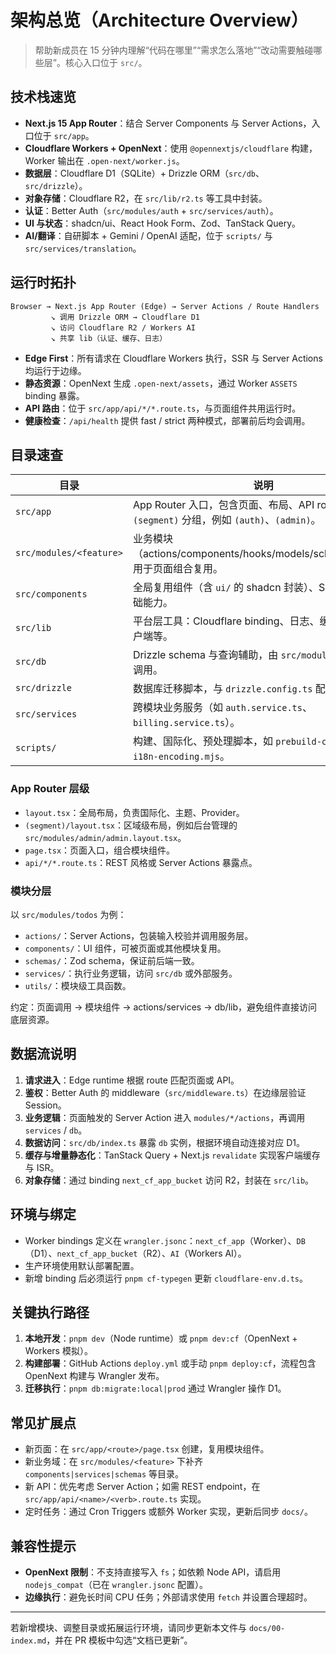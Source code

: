 # 架构总览（Architecture Overview）

> 帮助新成员在 15 分钟内理解“代码在哪里”“需求怎么落地”“改动需要触碰哪些层”。核心入口位于 `src/`。

## 技术栈速览
- **Next.js 15 App Router**：结合 Server Components 与 Server Actions，入口位于 `src/app`。
- **Cloudflare Workers + OpenNext**：使用 `@opennextjs/cloudflare` 构建，Worker 输出在 `.open-next/worker.js`。
- **数据层**：Cloudflare D1（SQLite）+ Drizzle ORM（`src/db`、`src/drizzle`）。
- **对象存储**：Cloudflare R2，在 `src/lib/r2.ts` 等工具中封装。
- **认证**：Better Auth（`src/modules/auth` + `src/services/auth`）。
- **UI 与状态**：shadcn/ui、React Hook Form、Zod、TanStack Query。
- **AI/翻译**：自研脚本 + Gemini / OpenAI 适配，位于 `scripts/` 与 `src/services/translation`。

## 运行时拓扑
```
Browser → Next.js App Router (Edge) → Server Actions / Route Handlers
         ↘ 调用 Drizzle ORM → Cloudflare D1
         ↘ 访问 Cloudflare R2 / Workers AI
         ↘ 共享 lib（认证、缓存、日志）
```

- **Edge First**：所有请求在 Cloudflare Workers 执行，SSR 与 Server Actions 均运行于边缘。
- **静态资源**：OpenNext 生成 `.open-next/assets`，通过 Worker `ASSETS` binding 暴露。
- **API 路由**：位于 `src/app/api/*/*.route.ts`，与页面组件共用运行时。
- **健康检查**：`/api/health` 提供 fast / strict 两种模式，部署前后均会调用。

## 目录速查

| 目录 | 说明 |
| --- | --- |
| `src/app` | App Router 入口，包含页面、布局、API route。按照 `(segment)` 分组，例如 `(auth)`、`(admin)`。 |
| `src/modules/<feature>` | 业务模块（actions/components/hooks/models/schemas/utils），用于页面组合复用。 |
| `src/components` | 全局复用组件（含 `ui/` 的 shadcn 封装）、SEO、导航等基础能力。 |
| `src/lib` | 平台层工具：Cloudflare binding、日志、缓存、HTTP 客户端等。 |
| `src/db` | Drizzle schema 与查询辅助，由 `src/modules/*/services` 调用。 |
| `src/drizzle` | 数据库迁移脚本，与 `drizzle.config.ts` 配置配对。 |
| `src/services` | 跨模块业务服务（如 `auth.service.ts`、`billing.service.ts`）。 |
| `scripts/` | 构建、国际化、预处理脚本，如 `prebuild-cf.mjs`、`fix-i18n-encoding.mjs`。 |

### App Router 层级
- `layout.tsx`：全局布局，负责国际化、主题、Provider。
- `(segment)/layout.tsx`：区域级布局，例如后台管理的 `src/modules/admin/admin.layout.tsx`。
- `page.tsx`：页面入口，组合模块组件。
- `api/*/*.route.ts`：REST 风格或 Server Actions 暴露点。

### 模块分层
以 `src/modules/todos` 为例：
- `actions/`：Server Actions，包装输入校验并调用服务层。
- `components/`：UI 组件，可被页面或其他模块复用。
- `schemas/`：Zod schema，保证前后端一致。
- `services/`：执行业务逻辑，访问 `src/db` 或外部服务。
- `utils/`：模块级工具函数。

约定：页面调用 → 模块组件 → actions/services → db/lib，避免组件直接访问底层资源。

## 数据流说明
1. **请求进入**：Edge runtime 根据 route 匹配页面或 API。
2. **鉴权**：Better Auth 的 middleware（`src/middleware.ts`）在边缘层验证 Session。
3. **业务逻辑**：页面触发的 Server Action 进入 `modules/*/actions`，再调用 `services` / `db`。
4. **数据访问**：`src/db/index.ts` 暴露 `db` 实例，根据环境自动连接对应 D1。
5. **缓存与增量静态化**：TanStack Query + Next.js `revalidate` 实现客户端缓存与 ISR。
6. **对象存储**：通过 binding `next_cf_app_bucket` 访问 R2，封装在 `src/lib`。

## 环境与绑定
- Worker bindings 定义在 `wrangler.jsonc`：`next_cf_app`（Worker）、`DB`（D1）、`next_cf_app_bucket`（R2）、`AI`（Workers AI）。
- 生产环境使用默认部署配置。
- 新增 binding 后必须运行 `pnpm cf-typegen` 更新 `cloudflare-env.d.ts`。

## 关键执行路径
1. **本地开发**：`pnpm dev`（Node runtime）或 `pnpm dev:cf`（OpenNext + Workers 模拟）。
2. **构建部署**：GitHub Actions `deploy.yml` 或手动 `pnpm deploy:cf`，流程包含 OpenNext 构建与 Wrangler 发布。
3. **迁移执行**：`pnpm db:migrate:local|prod` 通过 Wrangler 操作 D1。

## 常见扩展点
- 新页面：在 `src/app/<route>/page.tsx` 创建，复用模块组件。
- 新业务域：在 `src/modules/<feature>` 下补齐 `components|services|schemas` 等目录。
- 新 API：优先考虑 Server Action；如需 REST endpoint，在 `src/app/api/<name>/<verb>.route.ts` 实现。
- 定时任务：通过 Cron Triggers 或额外 Worker 实现，更新后同步 `docs/`。

## 兼容性提示
- **OpenNext 限制**：不支持直接写入 `fs`；如依赖 Node API，请启用 `nodejs_compat`（已在 `wrangler.jsonc` 配置）。
- **边缘执行**：避免长时间 CPU 任务；外部请求使用 `fetch` 并设置合理超时。

---

若新增模块、调整目录或拓展运行环境，请同步更新本文件与 `docs/00-index.md`，并在 PR 模板中勾选“文档已更新”。
